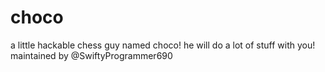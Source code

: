 # choco
a little hackable chess guy named choco!
he will do a lot of stuff with you!
maintained by @SwiftyProgrammer690
